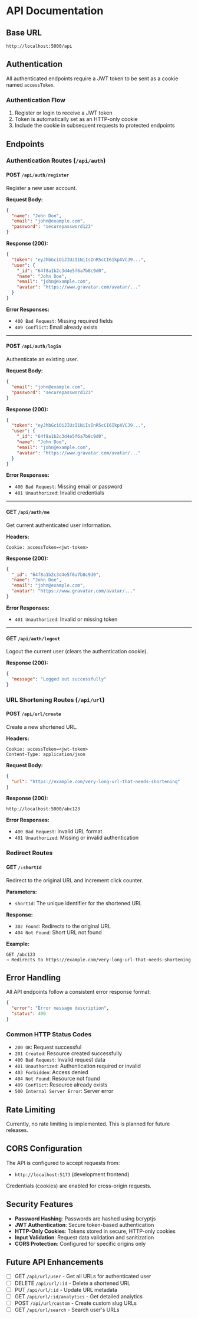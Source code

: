 # API Documentation

## Base URL
```
http://localhost:5000/api
```

## Authentication

All authenticated endpoints require a JWT token to be sent as a cookie named `accessToken`.

### Authentication Flow
1. Register or login to receive a JWT token
2. Token is automatically set as an HTTP-only cookie
3. Include the cookie in subsequent requests to protected endpoints

## Endpoints

### Authentication Routes (`/api/auth`)

#### POST `/api/auth/register`
Register a new user account.

**Request Body:**
```json
{
  "name": "John Doe",
  "email": "john@example.com",
  "password": "securepassword123"
}
```

**Response (200):**
```json
{
  "token": "eyJhbGciOiJIUzI1NiIsInR5cCI6IkpXVCJ9...",
  "user": {
    "_id": "64f8a1b2c3d4e5f6a7b8c9d0",
    "name": "John Doe",
    "email": "john@example.com",
    "avatar": "https://www.gravatar.com/avatar/..."
  }
}
```

**Error Responses:**
- `400 Bad Request`: Missing required fields
- `409 Conflict`: Email already exists

---

#### POST `/api/auth/login`
Authenticate an existing user.

**Request Body:**
```json
{
  "email": "john@example.com",
  "password": "securepassword123"
}
```

**Response (200):**
```json
{
  "token": "eyJhbGciOiJIUzI1NiIsInR5cCI6IkpXVCJ9...",
  "user": {
    "_id": "64f8a1b2c3d4e5f6a7b8c9d0",
    "name": "John Doe",
    "email": "john@example.com",
    "avatar": "https://www.gravatar.com/avatar/..."
  }
}
```

**Error Responses:**
- `400 Bad Request`: Missing email or password
- `401 Unauthorized`: Invalid credentials

---

#### GET `/api/auth/me`
Get current authenticated user information.

**Headers:**
```
Cookie: accessToken=<jwt-token>
```

**Response (200):**
```json
{
  "_id": "64f8a1b2c3d4e5f6a7b8c9d0",
  "name": "John Doe",
  "email": "john@example.com",
  "avatar": "https://www.gravatar.com/avatar/..."
}
```

**Error Responses:**
- `401 Unauthorized`: Invalid or missing token

---

#### GET `/api/auth/logout`
Logout the current user (clears the authentication cookie).

**Response (200):**
```json
{
  "message": "Logged out successfully"
}
```

### URL Shortening Routes (`/api/url`)

#### POST `/api/url/create`
Create a new shortened URL.

**Headers:**
```
Cookie: accessToken=<jwt-token>
Content-Type: application/json
```

**Request Body:**
```json
{
  "url": "https://example.com/very-long-url-that-needs-shortening"
}
```

**Response (200):**
```
http://localhost:5000/abc123
```

**Error Responses:**
- `400 Bad Request`: Invalid URL format
- `401 Unauthorized`: Missing or invalid authentication

### Redirect Routes

#### GET `/:shortId`
Redirect to the original URL and increment click counter.

**Parameters:**
- `shortId`: The unique identifier for the shortened URL

**Response:**
- `302 Found`: Redirects to the original URL
- `404 Not Found`: Short URL not found

**Example:**
```
GET /abc123
→ Redirects to https://example.com/very-long-url-that-needs-shortening
```

## Error Handling

All API endpoints follow a consistent error response format:

```json
{
  "error": "Error message description",
  "status": 400
}
```

### Common HTTP Status Codes

- `200 OK`: Request successful
- `201 Created`: Resource created successfully
- `400 Bad Request`: Invalid request data
- `401 Unauthorized`: Authentication required or invalid
- `403 Forbidden`: Access denied
- `404 Not Found`: Resource not found
- `409 Conflict`: Resource already exists
- `500 Internal Server Error`: Server error

## Rate Limiting

Currently, no rate limiting is implemented. This is planned for future releases.

## CORS Configuration

The API is configured to accept requests from:
- `http://localhost:5173` (development frontend)

Credentials (cookies) are enabled for cross-origin requests.

## Security Features

- **Password Hashing**: Passwords are hashed using bcryptjs
- **JWT Authentication**: Secure token-based authentication
- **HTTP-Only Cookies**: Tokens stored in secure, HTTP-only cookies
- **Input Validation**: Request data validation and sanitization
- **CORS Protection**: Configured for specific origins only

## Future API Enhancements

- [ ] GET `/api/url/user` - Get all URLs for authenticated user
- [ ] DELETE `/api/url/:id` - Delete a shortened URL
- [ ] PUT `/api/url/:id` - Update URL metadata
- [ ] GET `/api/url/:id/analytics` - Get detailed analytics
- [ ] POST `/api/url/custom` - Create custom slug URLs
- [ ] GET `/api/url/search` - Search user's URLs
